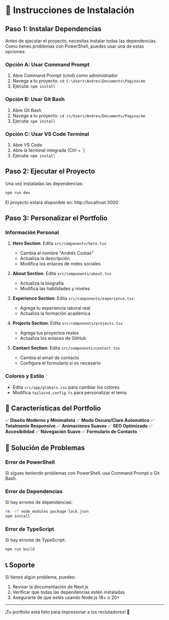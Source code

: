 # 🚀 Instrucciones de Instalación

## Paso 1: Instalar Dependencias

Antes de ejecutar el proyecto, necesitas instalar todas las dependencias. Como tienes problemas con PowerShell, puedes usar una de estas opciones:

### Opción A: Usar Command Prompt
1. Abre Command Prompt (cmd) como administrador
2. Navega a tu proyecto: `cd C:\Users\Andres\Documents\Pagina\me`
3. Ejecuta: `npm install`

### Opción B: Usar Git Bash
1. Abre Git Bash
2. Navega a tu proyecto: `cd /c/Users/Andres/Documents/Pagina/me`
3. Ejecuta: `npm install`

### Opción C: Usar VS Code Terminal
1. Abre VS Code
2. Abre la terminal integrada (Ctrl + `)
3. Ejecuta: `npm install`

## Paso 2: Ejecutar el Proyecto

Una vez instaladas las dependencias:

```bash
npm run dev
```

El proyecto estará disponible en: http://localhost:3000

## Paso 3: Personalizar el Portfolio

### Información Personal
1. **Hero Section**: Edita `src/components/hero.tsx`
   - Cambia el nombre "Andrés Costas"
   - Actualiza la descripción
   - Modifica los enlaces de redes sociales

2. **About Section**: Edita `src/components/about.tsx`
   - Actualiza la biografía
   - Modifica las habilidades y niveles

3. **Experience Section**: Edita `src/components/experience.tsx`
   - Agrega tu experiencia laboral real
   - Actualiza la formación académica

4. **Projects Section**: Edita `src/components/projects.tsx`
   - Agrega tus proyectos reales
   - Actualiza los enlaces de GitHub

5. **Contact Section**: Edita `src/components/contact.tsx`
   - Cambia el email de contacto
   - Configura el formulario si es necesario

### Colores y Estilo
- Edita `src/app/globals.css` para cambiar los colores
- Modifica `tailwind.config.ts` para personalizar el tema


## 🎯 Características del Portfolio

✅ **Diseño Moderno y Minimalista**
✅ **Modo Oscuro/Claro Automático**
✅ **Totalmente Responsive**
✅ **Animaciones Suaves**
✅ **SEO Optimizado**
✅ **Accesibilidad**
✅ **Navegación Suave**
✅ **Formulario de Contacto**

## 🔧 Solución de Problemas

### Error de PowerShell
Si sigues teniendo problemas con PowerShell, usa Command Prompt o Git Bash.

### Error de Dependencias
Si hay errores de dependencias:
```bash
rm -rf node_modules package-lock.json
npm install
```

### Error de TypeScript
Si hay errores de TypeScript:
```bash
npm run build
```

## 📞 Soporte

Si tienes algún problema, puedes:
1. Revisar la documentación de Next.js
2. Verificar que todas las dependencias estén instaladas
3. Asegurarte de que estés usando Node.js 18+ o 20+

---

¡Tu portfolio está listo para impresionar a los reclutadores! 🎉 